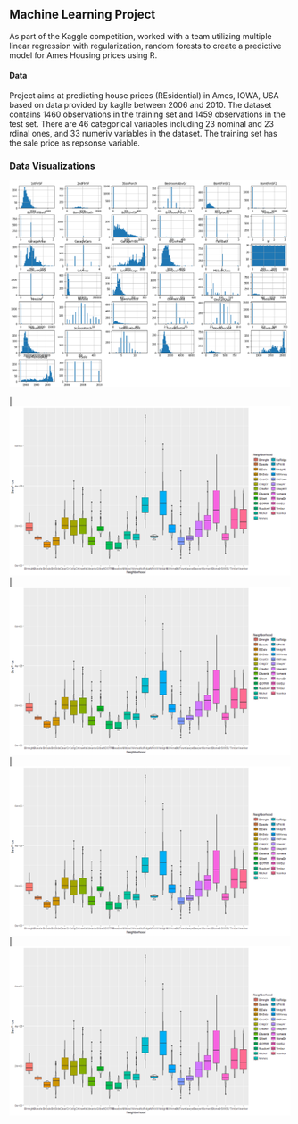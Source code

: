 ## Machine Learning Project
As part of the Kaggle competition, worked with a team utilizing multiple linear regression with regularization, random forests to create a predictive model for Ames Housing prices using R.

#### Data 
Project aims at predicting house prices (REsidential) in Ames, IOWA, USA based on data provided by kaglle between 2006 and 2010. The dataset contains 1460 observations in the training set and 1459 observations in the test set. There are 46 categorical variables including 23 nominal and 23 rdinal ones, and 33 numeriv variables in the dataset. The training set has the sale price as repsonse variable.

### Data Visualizations
![Univariate Ananlysis](Images/histograms.png)


|![Qualitative vs Sales Price](Images/BoxNeighbor.png)  |![Qualitative vs Sales Price](Images/BoxNeighbor.png) 
|![Qualitative vs Sales Price](Images/BoxNeighbor.png)  |![Qualitative vs Sales Price](Images/BoxNeighbor.png) 

